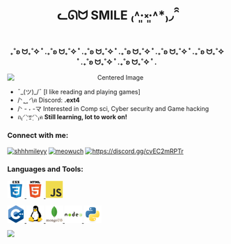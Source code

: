 <h1 align="center">ᓚᘏᗢ SMILE ₍˄·͈༝·͈˄*₎◞ ̑̑</h1>
<h3 align="center">₊˚ʚ ᗢ₊˚✧ ﾟ.₊˚ʚ ᗢ₊˚✧ ﾟ.₊˚ʚ ᗢ₊˚✧ ﾟ.₊˚ʚ ᗢ₊˚✧ ﾟ.₊˚ʚ ᗢ₊˚✧ ﾟ.₊˚ʚ ᗢ₊˚✧ ﾟ.₊˚ʚ ᗢ₊˚✧ ﾟ.₊˚ʚ ᗢ₊˚✧ ﾟ.</h3>

<div align="center">
    <img src="https://i.pinimg.com/564x/6c/c2/d4/6cc2d47605cc88b02d4a53ae25e77e19.jpg" alt="Centered Image" style="display: block; margin: 0 auto;">
</div>

- ¯\_(ツ)_/¯ [I like reading and playing games]
- /ᐠ ̥  ̮  ̥ ᐟ\ฅ Discord: **.ext4**
- /ᐠ - ˕ -マ Interested in Comp sci, Cyber security and Game hacking
- ก₍⸍⸌̣ʷ̣̫⸍̣⸌₎ค **Still learning, lot to work on!**

<h3 align="left">Connect with me:</h3>
<p align="left">
<a href="https://twitter.com/shhhmileyy" target="blank"><img align="center" src="https://raw.githubusercontent.com/rahuldkjain/github-profile-readme-generator/master/src/images/icons/Social/twitter.svg" alt="shhhmileyy" height="30" width="40" /></a>
<a href="https://www.youtube.com/c/meowuch" target="blank"><img align="center" src="https://raw.githubusercontent.com/rahuldkjain/github-profile-readme-generator/master/src/images/icons/Social/youtube.svg" alt="meowuch" height="30" width="40" /></a>
<a href="https://discord.gg/https://discord.gg/cvEC2mRPTr" target="blank"><img align="center" src="https://raw.githubusercontent.com/rahuldkjain/github-profile-readme-generator/master/src/images/icons/Social/discord.svg" alt="https://discord.gg/cvEC2mRPTr" height="30" width="40" /></a>
</p>

<h3 align="left">Languages and Tools:</h3>
<p align="left"> <a href="https://www.w3schools.com/css/" target="_blank" rel="noreferrer"> <img src="https://raw.githubusercontent.com/devicons/devicon/master/icons/css3/css3-original-wordmark.svg" alt="css3" width="40" height="40"/> </a> <a href="https://www.w3.org/html/" target="_blank" rel="noreferrer"> <img src="https://raw.githubusercontent.com/devicons/devicon/master/icons/html5/html5-original-wordmark.svg" alt="html5" width="40" height="40"/> </a> <a href="https://developer.mozilla.org/en-US/docs/Web/JavaScript" target="_blank" rel="noreferrer"> <img src="https://raw.githubusercontent.com/devicons/devicon/master/icons/javascript/javascript-original.svg" alt="javascript" width="40" height="40"/> </a> </p>
<p align="left"> <a href="https://www.w3schools.com/cpp/" target="_blank" rel="noreferrer"> <img src="https://raw.githubusercontent.com/devicons/devicon/master/icons/cplusplus/cplusplus-original.svg" alt="cplusplus" width="40" height="40"/> </a> <a href="https://www.linux.org/" target="_blank" rel="noreferrer"> <img src="https://raw.githubusercontent.com/devicons/devicon/master/icons/linux/linux-original.svg" alt="linux" width="40" height="40"/> </a> <a href="https://www.mongodb.com/" target="_blank" rel="noreferrer"> <img src="https://raw.githubusercontent.com/devicons/devicon/master/icons/mongodb/mongodb-original-wordmark.svg" alt="mongodb" width="40" height="40"/> </a> <a href="https://nodejs.org" target="_blank" rel="noreferrer"> <img src="https://raw.githubusercontent.com/devicons/devicon/master/icons/nodejs/nodejs-original-wordmark.svg" alt="nodejs" width="40" height="40"/> </a> <a href="https://www.python.org" target="_blank" rel="noreferrer"> <img src="https://raw.githubusercontent.com/devicons/devicon/master/icons/python/python-original.svg" alt="python" width="40" height="40"/> </a> </p>


<img src="https://i.pinimg.com/originals/6f/e0/d6/6fe0d6dff44f0a973cd7f2ab0b761ff1.gif">
